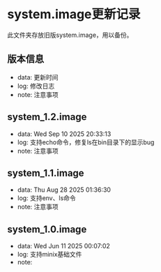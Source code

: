 # system.image更新记录
此文件夹存放旧版system.image，用以备份。

## 版本信息
- data: 更新时间
- log: 修改日志
- note: 注意事项

## system_1.2.image
- data: Wed Sep 10 2025 20:33:13
- log: 支持echo命令，修复ls在bin目录下的显示bug
- note: 注意事项

## system_1.1.image
- data: Thu Aug 28 2025 01:36:30
- log: 支持env、ls命令
- note: 注意事项

## system_1.0.image
- data: Wed Jun 11 2025 00:07:02
- log: 支持minix基础文件
- note: 